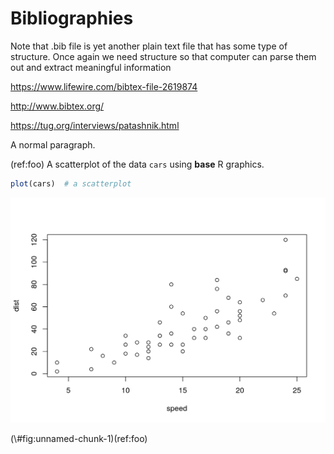 # Bibliographies

Note that .bib file is yet another plain text file that has some type of structure. Once again we need structure so that computer can parse them out and extract meaningful information

https://www.lifewire.com/bibtex-file-2619874

http://www.bibtex.org/

https://tug.org/interviews/patashnik.html


A normal paragraph.

(ref:foo) A scatterplot of the data `cars` using **base** R graphics.


```r
plot(cars)  # a scatterplot
```

<div class="figure">
<img src="08-bibliographies_files/figure-html/unnamed-chunk-1-1.png" alt="(ref:foo)" width="672" />
<p class="caption">(\#fig:unnamed-chunk-1)(ref:foo)</p>
</div>
